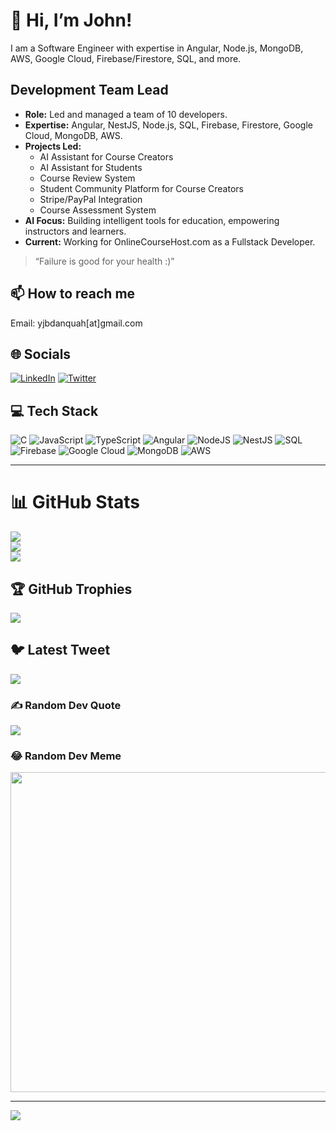 # 👋 Hi, I’m John!

I am a Software Engineer with expertise in Angular, Node.js, MongoDB, AWS, Google Cloud, Firebase/Firestore, SQL, and more.

## Development Team Lead

- **Role:** Led and managed a team of 10 developers.
- **Expertise:** Angular, NestJS, Node.js, SQL, Firebase, Firestore, Google Cloud, MongoDB, AWS.
- **Projects Led:**
  - AI Assistant for Course Creators
  - AI Assistant for Students
  - Course Review System
  - Student Community Platform for Course Creators
  - Stripe/PayPal Integration
  - Course Assessment System
- **AI Focus:** Building intelligent tools for education, empowering instructors and learners.
- **Current:** Working for OnlineCourseHost.com as a Fullstack Developer.

> “Failure is good for your health :)”

## 📫 How to reach me
Email: yjbdanquah[at]gmail.com

## 🌐 Socials
[![LinkedIn](https://img.shields.io/badge/LinkedIn-%230077B5.svg?logo=linkedin&logoColor=white)](https://linkedin.com/in/jbdanquah) 
[![Twitter](https://img.shields.io/badge/Twitter-%231DA1F2.svg?logo=twitter&logoColor=white)](https://twitter.com/yjbdanquah)

## 💻 Tech Stack
![C](https://img.shields.io/badge/c-%2300599C.svg?style=for-the-badge&logo=c&logoColor=white) 
![JavaScript](https://img.shields.io/badge/javascript-%23323330.svg?style=for-the-badge&logo=javascript&logoColor=%23F7DF1E) 
![TypeScript](https://img.shields.io/badge/typescript-%23007ACC.svg?style=for-the-badge&logo=typescript&logoColor=white) 
![Angular](https://img.shields.io/badge/angular-%23DD0031.svg?style=for-the-badge&logo=angular&logoColor=white) 
![NodeJS](https://img.shields.io/badge/node.js-%23339933.svg?style=for-the-badge&logo=node.js&logoColor=white) 
![NestJS](https://img.shields.io/badge/nestjs-%23E0234E.svg?style=for-the-badge&logo=nestjs&logoColor=white) 
![SQL](https://img.shields.io/badge/sql-%2300C8FF.svg?style=for-the-badge&logo=mysql&logoColor=white) 
![Firebase](https://img.shields.io/badge/firebase-%23FFCA28.svg?style=for-the-badge&logo=firebase&logoColor=white) 
![Google Cloud](https://img.shields.io/badge/googlecloud-%234285F4.svg?style=for-the-badge&logo=google-cloud&logoColor=white)
![MongoDB](https://img.shields.io/badge/mongodb-%2347A248.svg?style=for-the-badge&logo=mongodb&logoColor=white)
![AWS](https://img.shields.io/badge/aws-%23FF9900.svg?style=for-the-badge&logo=amazon-aws&logoColor=white)

---

# 📊 GitHub Stats
![](https://github-readme-stats.vercel.app/api?username=jbdanquah2&theme=dark&hide_border=false&include_all_commits=false&count_private=false)<br/>
![](https://github-readme-streak-stats.herokuapp.com/?user=jbdanquah2&theme=dark&hide_border=false)<br/>
![](https://github-readme-stats.vercel.app/api/top-langs/?username=jbdanquah2&theme=dark&hide_border=false&include_all_commits=false&count_private=false&layout=compact)

## 🏆 GitHub Trophies
![](https://github-profile-trophy.vercel.app/?username=jbdanquah2&theme=radical&no-frame=false&no-bg=true&margin-w=4)

## 🐦 Latest Tweet
[![](https://gtce.itsvg.in/api?username=yjbdanquah)](https://github.com/VishwaGauravIn/github-twitter-card-embed)

### ✍️ Random Dev Quote
![](https://quotes-github-readme.vercel.app/api?type=horizontal&theme=radical)

### 😂 Random Dev Meme
<img src="https://random-memer.herokuapp.com/" width="512px"/>

---

[![](https://visitcount.itsvg.in/api?id=jbdanquah2&icon=0&color=0)](https://visitcount.itsvg.in)

<!-- Proudly created with GPRM ( https://gprm.itsvg.in ) -->
